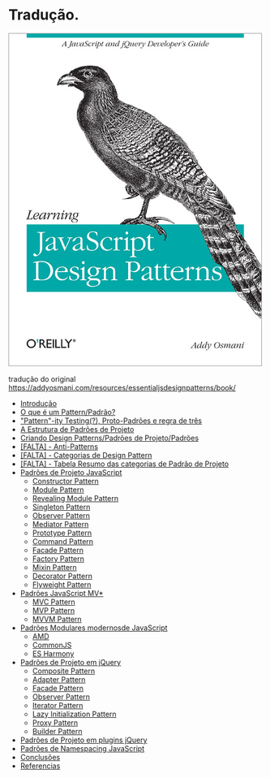 # Tradução.

<img src="./book/imgs/capa.jpg"/>

tradução do original https://addyosmani.com/resources/essentialjsdesignpatterns/book/

<ul>
  <li><a href="./book/introduction.md">Introdução</a></li>
  <li><a href="./book/whatisapattern.md">O que é um Pattern/Padrão?</a></li>
  <li><a href="./book/patternity.md">"Pattern"-ity Testing(?), Proto-Padrões e regra de três</a></li>
  <li><a href="./book/designpatternstructure.md">A Estrutura de Padrões de Projeto</a></li>
  <li><a href="./book/writingdesignpatterns.md">Criando Design Patterns/Padrões de Projeto/Padrões </a></li>
  <li><a href="./book/antipatterns.md">[FALTA] - Anti-Patterns</a></li>
  <li><a href="./book/categoriesofdesignpatterns.md">[FALTA] - Categorias de Design Pattern</a></li>
  <li><a href="./book/summarytabledesignpatterns.md">[FALTA] - Tabela Resumo das categorias de Padrão de Projeto</a></li>
  <li>
    <a href="./book/designpatternsjavascript.md">Padrões de Projeto JavaScript </a>
    <ul>
      <li><a href="./book/patterns/constructorpatternjavascript.md">Constructor Pattern</a></li>
      <li><a href="./book/patterns/modulepatternjavascript.md">Module Pattern</a></li>
      <li><a href="./book/patterns/revealingmodulepatternjavascript.md">Revealing Module Pattern</a></li>
      <li><a href="./book/patterns/">Singleton Pattern</a></li>
      <li><a href="./book/patterns/">Observer Pattern</a></li>
      <li><a href="./book/patterns/">Mediator Pattern</a></li>
      <li><a href="./book/patterns/">Prototype Pattern</a></li>
      <li><a href="./book/patterns/">Command Pattern</a></li>
      <li><a href="./book/patterns/">Facade Pattern</a></li>
      <li><a href="./book/patterns/">Factory Pattern</a></li>
      <li><a href="./book/patterns/">Mixin Pattern</a> </li>
      <li><a href="./book/patterns/">Decorator Pattern</a></li>
      <li><a href="./book/patterns/">Flyweight Pattern</a> </li>
    </ul>
  </li>
  <li>
    <a href="#">Padrões JavaScript MV* </a>
    <ul>
      <li><a href="#">MVC Pattern</a></li>
      <li><a href="#">MVP Pattern</a></li>
      <li><a href="#">MVVM Pattern</a></li>
    </ul>
  </li>
  <li>
    <a href="#">Padrões Modulares modernosde JavaScript</a>
    <ul>
      <li><a href="">AMD</a></li>
      <li><a href="">CommonJS</a></li>
      <li><a href="">ES Harmony</a></li>
    </ul>
  </li>
  <li>
    <a href="">Padrões de Projeto em jQuery</a>
    <ul>
      <li><a href="">Composite Pattern</a></li>
      <li><a href="">Adapter Pattern</a></li>
      <li><a href="">Facade Pattern</a></li>
      <li><a href="">Observer Pattern</a></li>
      <li><a href="">Iterator Pattern</a></li>
      <li><a href="">Lazy Initialization Pattern</a></li>
      <li><a href="">Proxy Pattern</a></li>
      <li><a href="">Builder Pattern</a></li>
    </ul>
  </li>
  <li><a href="">Padrões de Projeto em plugins jQuery</a></li>
  <li><a href="">Padrões de Namespacing JavaScript</a></li>
  <li><a href="">Conclusões</a></li>
  <li><a href="">Referencias</a></li>
</ul>

